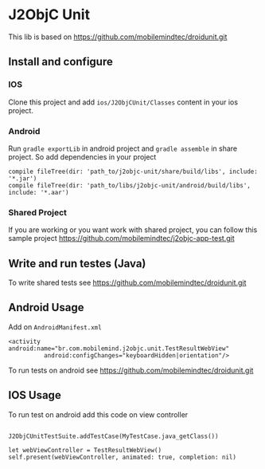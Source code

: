 # J2ObjC Unit

This lib is based on https://github.com/mobilemindtec/droidunit.git

## Install and configure

### IOS

Clone this project and add `ios/J2ObjCUnit/Classes` content in your ios project. 

### Android 


Run `gradle exportLib` in android project and `gradle assemble` in share project. So add dependencies in your project

```
compile fileTree(dir: 'path_to/j2objc-unit/share/build/libs', include: '*.jar')
compile fileTree(dir: 'path_to/libs/j2objc-unit/android/build/libs', include: '*.aar')
```

### Shared Project

If you are working or you want work with shared project, you can follow this sample project https://github.com/mobilemindtec/j2objc-app-test.git



## Write and run testes (Java)

To write shared tests see https://github.com/mobilemindtec/droidunit.git


## Android Usage


Add on `AndroidManifest.xml`

```
<activity android:name="br.com.mobilemind.j2objc.unit.TestResultWebView" 
          android:configChanges="keyboardHidden|orientation"/>
```

To run tests on android see https://github.com/mobilemindtec/droidunit.git


## IOS Usage

To run test on android add this code on view controller

```

J2ObjCUnitTestSuite.addTestCase(MyTestCase.java_getClass())

let webViewController = TestResultWebView()
self.present(webViewController, animated: true, completion: nil)

```
